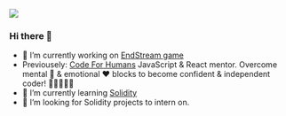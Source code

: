 ![](https://komarev.com/ghpvc/?username=ilyador)
### Hi there 👋

- 🔭 I’m currently working on [EndStream game](https://linktr.ee/endstream)
- Previousely: [Code For Humans](https://www.codeforhumans.dev/) JavaScript & React mentor. Overcome mental 🧠 & emotional ❤️ blocks to become confident & independent coder! 👩🏽‍💻👨‍💻
- 🌱 I’m currently learning [Solidity](https://docs.soliditylang.org/)
- 💬 I’m looking for Solidity projects to intern on.
